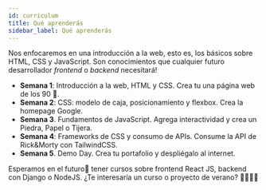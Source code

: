 ```yaml
---
id: curriculum
title: Qué aprenderás
sidebar_label: Qué aprenderás
---
```

Nos enfocaremos en una introducción a la web, esto es, los básicos sobre HTML, CSS y JavaScript. Son conocimientos que cualquier futuro desarrollador _frontend_ o _backend_ necesitará!

- **Semana 1**: Introducción a la web, HTML y CSS. Crea tu una página web de los 90 🍰.
- **Semana 2**: CSS: modelo de caja, posicionamiento y flexbox. Crea la homepage Google.
- **Semana 3**. Fundamentos de JavaScript. Agrega interactividad y crea un Piedra, Papel o Tijera.
- **Semana 4**: Frameworks de CSS y consumo de APIs. Consume la API de Rick&Morty con TailwindCSS.
- **Semana 5**. Demo Day. Crea tu portafolio y despliégalo al internet.

Esperamos en el futuro🚀 tener cursos sobre frontend React JS, backend con Django o NodeJS. ¿Te interesaría un curso o proyecto de verano? 🙆‍♀️🙆‍♂️